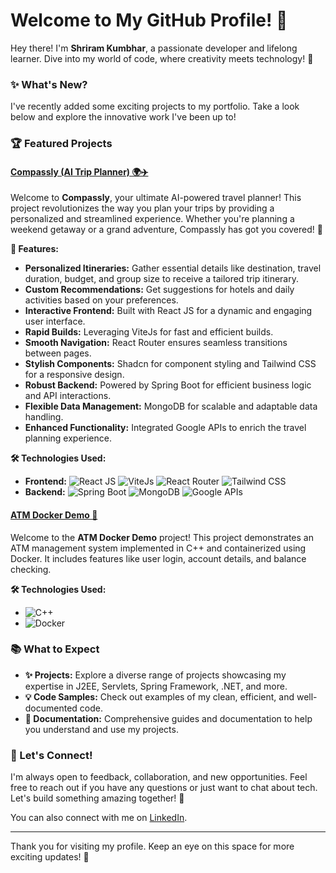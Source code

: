 # Welcome to My GitHub Profile! 🎉

Hey there! I'm **Shriram Kumbhar**, a passionate developer and lifelong learner. Dive into my world of code, where creativity meets technology! 🚀

### ✨ What's New?

I've recently added some exciting projects to my portfolio. Take a look below and explore the innovative work I've been up to!

### 🏆 Featured Projects

#### [Compassly (AI Trip Planner) 🌍✈️](https://github.com/ShriramKumbhar/PGDAC_Project)

Welcome to **Compassly**, your ultimate AI-powered travel planner! This project revolutionizes the way you plan your trips by providing a personalized and streamlined experience. Whether you're planning a weekend getaway or a grand adventure, Compassly has got you covered! 🌟

**🚀 Features:**
- **Personalized Itineraries:** Gather essential details like destination, travel duration, budget, and group size to receive a tailored trip itinerary.
- **Custom Recommendations:** Get suggestions for hotels and daily activities based on your preferences.
- **Interactive Frontend:** Built with React JS for a dynamic and engaging user interface.
- **Rapid Builds:** Leveraging ViteJs for fast and efficient builds.
- **Smooth Navigation:** React Router ensures seamless transitions between pages.
- **Stylish Components:** Shadcn for component styling and Tailwind CSS for a responsive design.
- **Robust Backend:** Powered by Spring Boot for efficient business logic and API interactions.
- **Flexible Data Management:** MongoDB for scalable and adaptable data handling.
- **Enhanced Functionality:** Integrated Google APIs to enrich the travel planning experience.

**🛠️ Technologies Used:**
- **Frontend:** ![React JS](https://img.shields.io/badge/-ReactJS-61DAFB?logo=react&logoColor=white&style=flat-square) ![ViteJs](https://img.shields.io/badge/-ViteJs-646CFF?logo=vite&logoColor=white&style=flat-square) ![React Router](https://img.shields.io/badge/-React%20Router-CA4245?logo=react-router&logoColor=white&style=flat-square) ![Tailwind CSS](https://img.shields.io/badge/-Tailwind%20CSS-06B6D4?logo=tailwindcss&logoColor=white&style=flat-square)
- **Backend:** ![Spring Boot](https://img.shields.io/badge/-Spring%20Boot-6DB33F?logo=spring-boot&logoColor=white&style=flat-square) ![MongoDB](https://img.shields.io/badge/-MongoDB-47A248?logo=mongodb&logoColor=white&style=flat-square) ![Google APIs](https://img.shields.io/badge/-Google%20APIs-4285F4?logo=google&logoColor=white&style=flat-square)

#### [ATM Docker Demo 🏧](https://github.com/ShriramKumbhar/ATM_Demo)

Welcome to the **ATM Docker Demo** project! This project demonstrates an ATM management system implemented in C++ and containerized using Docker. It includes features like user login, account details, and balance checking.

**🛠️ Technologies Used:**
- ![C++](https://img.shields.io/badge/-C++-00599C?logo=cplusplus&logoColor=white&style=flat-square)
- ![Docker](https://img.shields.io/badge/-Docker-2496ED?logo=docker&logoColor=white&style=flat-square)

### 📚 What to Expect

- **✨ Projects:** Explore a diverse range of projects showcasing my expertise in J2EE, Servlets, Spring Framework, .NET, and more.
- **💡 Code Samples:** Check out examples of my clean, efficient, and well-documented code.
- **📜 Documentation:** Comprehensive guides and documentation to help you understand and use my projects.

### 🌟 Let's Connect!

I'm always open to feedback, collaboration, and new opportunities. Feel free to reach out if you have any questions or just want to chat about tech. Let's build something amazing together! 🤝

You can also connect with me on [LinkedIn](https://www.linkedin.com/in/shriramkumbhar/).

---

Thank you for visiting my profile. Keep an eye on this space for more exciting updates! 🙏
